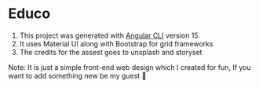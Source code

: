 # Educo

1. This project was generated with [Angular CLI](https://github.com/angular/angular-cli) version 15.
2. It uses Material UI along with Bootstrap for grid frameworks
3. The credits for the assest goes to unsplash and storyset

Note: It is just a simple front-end web design which I created for fun, If you want to add something new be my guest 🙂
